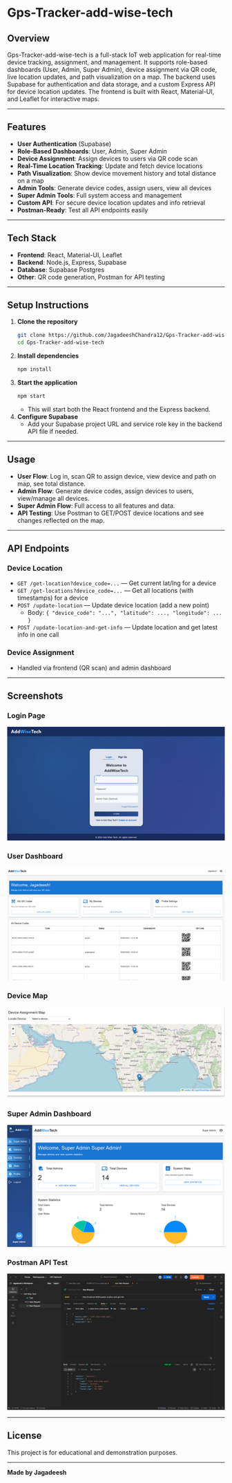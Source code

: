 # Gps-Tracker-add-wise-tech

## Overview

Gps-Tracker-add-wise-tech is a full-stack IoT web application for real-time device tracking, assignment, and management. It supports role-based dashboards (User, Admin, Super Admin), device assignment via QR code, live location updates, and path visualization on a map. The backend uses Supabase for authentication and data storage, and a custom Express API for device location updates. The frontend is built with React, Material-UI, and Leaflet for interactive maps.

---

## Features

- **User Authentication** (Supabase)
- **Role-Based Dashboards**: User, Admin, Super Admin
- **Device Assignment**: Assign devices to users via QR code scan
- **Real-Time Location Tracking**: Update and fetch device locations
- **Path Visualization**: Show device movement history and total distance on a map
- **Admin Tools**: Generate device codes, assign users, view all devices
- **Super Admin Tools**: Full system access and management
- **Custom API**: For secure device location updates and info retrieval
- **Postman-Ready**: Test all API endpoints easily

---

## Tech Stack

- **Frontend**: React, Material-UI, Leaflet
- **Backend**: Node.js, Express, Supabase
- **Database**: Supabase Postgres
- **Other**: QR code generation, Postman for API testing

---

## Setup Instructions

1. **Clone the repository**
   ```sh
   git clone https://github.com/JagadeeshChandra12/Gps-Tracker-add-wise-tech.git
   cd Gps-Tracker-add-wise-tech
   ```
2. **Install dependencies**
   ```sh
   npm install
   ```
3. **Start the application**
   ```sh
   npm start
   ```
   - This will start both the React frontend and the Express backend.
4. **Configure Supabase**
   - Add your Supabase project URL and service role key in the backend API file if needed.

---

## Usage

- **User Flow**: Log in, scan QR to assign device, view device and path on map, see total distance.
- **Admin Flow**: Generate device codes, assign devices to users, view/manage all devices.
- **Super Admin Flow**: Full access to all features and data.
- **API Testing**: Use Postman to GET/POST device locations and see changes reflected on the map.

---

## API Endpoints

### Device Location
- `GET /get-location?device_code=...` — Get current lat/lng for a device
- `GET /get-locations?device_code=...` — Get all locations (with timestamps) for a device
- `POST /update-location` — Update device location (add a new point)
  - Body: `{ "device_code": "...", "latitude": ..., "longitude": ... }`
- `POST /update-location-and-get-info` — Update location and get latest info in one call

### Device Assignment
- Handled via frontend (QR scan) and admin dashboard

---

## Screenshots

### Login Page
![Login Page](login.png)

### User Dashboard
![User Dashboard](userpage.png)

### Device Map
![Device Map](map.png)

### Super Admin Dashboard
![Super Admin Dashboard](superadmin.png)

### Postman API Test
![Postman API Test](postman.png)

---

## License

This project is for educational and demonstration purposes.

---

**Made by Jagadeesh** 